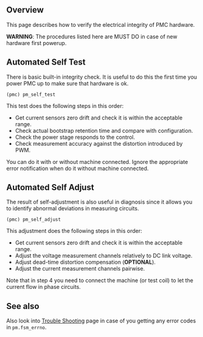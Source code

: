 ## Overview

This page describes how to verify the electrical integrity of PMC hardware.

**WARNING**: The procedures listed here are MUST DO in case of new hardware
first powerup.

## Automated Self Test

There is basic built-in integrity check. It is useful to do this the first time
you power PMC up to make sure that hardware is ok.

	(pmc) pm_self_test

This test does the following steps in this order:

- Get current sensors zero drift and check it is within the acceptable range.
- Check actual bootstrap retention time and compare with configuration.
- Check the power stage responds to the control.
- Check measurement accuracy against the distortion introduced by PWM.

You can do it with or without machine connected. Ignore the appropriate error
notification when do it without machine connected.

## Automated Self Adjust

The result of self-adjustment is also useful in diagnosis since it allows you
to identify abnormal deviations in measuring circuits.

	(pmc) pm_self_adjust

This adjustment does the following steps in this order:

- Get current sensors zero drift and check it is within the acceptable range.
- Adjust the voltage measurement channels relatively to DC link voltage.
- Adjust dead-time distortion compensation (**OPTIONAL**).
- Adjust the current measurement channels pairwise.

Note that in step 4 you need to connect the machine (or test coil) to let the
current flow in phase circuits.

## See also

Also look into [Trouble Shooting](TroubleShooting.md) page in case of you
getting any error codes in `pm.fsm_errno`.

